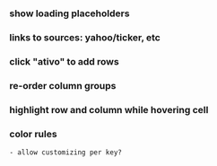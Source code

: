 
### show loading placeholders

### links to sources: yahoo/ticker, etc

### click "ativo" to add rows

### re-order column groups

### highlight row and column while hovering cell

### color rules
    - allow customizing per key?

